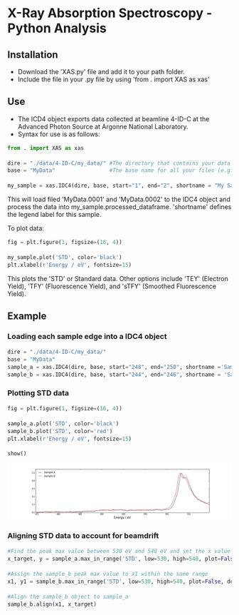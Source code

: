 # X-Ray Absorption Spectroscopy - Python Analysis

## Installation

- Download the 'XAS.py' file and add it to your path folder.
- Include the file in your .py file by using 'from . import XAS as xas'

## Use

- The ICD4 object exports data collected at beamline 4-ID-C at the Advanced Photon Source at Argonne National Laboratory.
- Syntax for use is as follows:
```python
from . import XAS as xas

dire = "./data/4-ID-C/my_data/" #The directory that contains your data
base = "MyData" 				#The base name for all your files (e.g. MyData.0001)

my_sample = xas.IDC4(dire, base, start="1", end="2", shortname = "My Sample")
```
This will load filed 'MyData.0001' and 'MyData.0002' to the IDC4 object and process the data into my_sample.processed_dataframe. 'shortname' defines the legend label for this sample.

To plot data:
```python
fig = plt.figure(1, figsize=(16, 4))

my_sample.plot('STD', color='black')
plt.xlabel(r'Energy / eV', fontsize=15)
```
This plots the 'STD' or Standard data. Other options include 'TEY' (Electron Yield), 'TFY' (Fluorescence Yield), and 'sTFY' (Smoothed Fluorescence Yield).

## Example
### Loading each sample edge into a IDC4 object

```python
dire = "./data/4-ID-C/my_data/"
base = "MyData" 
sample_a = xas.IDC4(dire, base, start="248", end="250", shortname ='Sample A') 
sample_b = xas.IDC4(dire, base, start="244", end="246", shortname = 'Sample B')
```
### Plotting STD data
```python
fig = plt.figure(1, figsize=(16, 4))

sample_a.plot('STD', color='black')
sample_b.plot('STD', color='red')
plt.xlabel(r'Energy / eV', fontsize=15)

show()
```
![Before Alignment](./examples/images/BeforeAlign.jpg "Before Alignment")
### Aligning STD data to account for beamdrift

```python
#Find the peak max value between 530 eV and 540 eV and set the x value to 'x_target'
x_target, y = sample_a.max_in_range('STD', low=530, high=540, plot=False, do_return=True)

#Assign the sample_b peak max value to x1 within the same range
x1, y1 = sample_b.max_in_range('STD', low=530, high=540, plot=False, do_return=True)

#Align the sample_b object to sample_a
sample_b.align(x1, x_target)
```
